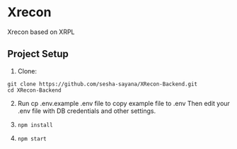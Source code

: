 # Xrecon

Xrecon based on XRPL

## Project Setup

1. Clone:

```
git clone https://github.com/sesha-sayana/XRecon-Backend.git
cd XRecon-Backend
```

2. Run cp .env.example .env file to copy example file to .env
   Then edit your .env file with DB credentials and other settings.

3. `npm install`

4. `npm start`
